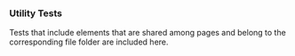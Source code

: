 ### Utility Tests

Tests that include elements that are shared among pages and belong to the corresponding file folder are included here.



